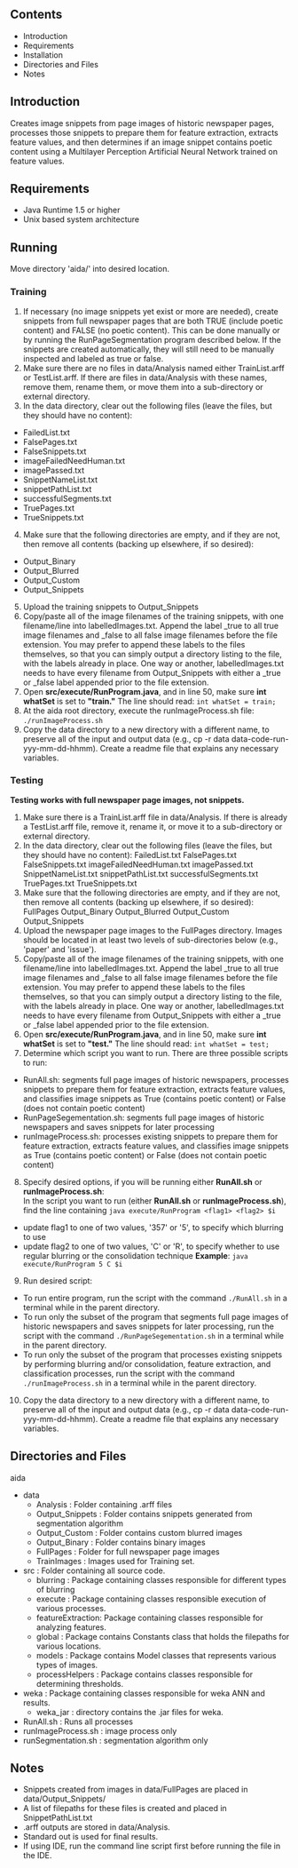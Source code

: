 ## Contents ##
* Introduction
* Requirements
* Installation
* Directories and Files
* Notes

## Introduction ##
Creates image snippets from page images of historic newspaper pages, processes those snippets to prepare them for feature extraction, extracts feature values, and then determines if an image snippet contains poetic content using a Multilayer Perception Artificial Neural Network trained on feature values.

## Requirements ##
* Java Runtime 1.5 or higher
* Unix based system architecture

## Running ##
Move directory 'aida/' into desired location.

### Training ###
1. If necessary (no image snippets yet exist or more are needed), create snippets from full newspaper pages that are both TRUE (include poetic content) and FALSE (no poetic content). This can be done manually or by running the RunPageSegmentation program described below. If the snippets are created automatically, they will still need to be manually inspected and labeled as true or false.
2. Make sure there are no files in data/Analysis named either TrainList.arff or TestList.arff. If there are files in data/Analysis with these names, remove them, rename them, or move them into a sub-directory or external directory.
3. In the data directory, clear out the following files (leave the files, but they should have no content):
  * FailedList.txt
  * FalsePages.txt
  * FalseSnippets.txt
  * imageFailedNeedHuman.txt
  * imagePassed.txt
  * SnippetNameList.txt
  * snippetPathList.txt
  * successfulSegments.txt
  * TruePages.txt
  * TrueSnippets.txt
4. Make sure that the following directories are empty, and if they are not, then remove all contents (backing up elsewhere, if so desired):
  * Output_Binary
  * Output_Blurred
  * Output_Custom
  * Output_Snippets
5. Upload the training snippets to Output_Snippets
6. Copy/paste all of the image filenames of the training snippets, with one filename/line into labelledImages.txt. Append the label \_true to all true image filenames and \_false to all false image filenames before the file extension. You may prefer to append these labels to the files themselves, so that you can simply output a directory listing to the file, with the labels already in place. One way or another, labelledImages.txt needs to have every filename from Output_Snippets with either a \_true or \_false label appended prior to the file extension.
7. Open **src/execute/RunProgram.java**, and in line 50, make sure **int whatSet** is set to **"train."** The line should read: `int whatSet = train;`
8. At the aida root directory, execute the runImageProcess.sh file: `./runImageProcess.sh`
9. Copy the data directory to a new directory with a different name, to preserve all of the input and output data (e.g., cp -r data data-code-run-yyy-mm-dd-hhmm). Create a readme file that explains any necessary variables.

### Testing ###
**Testing works with full newspaper page images, not snippets.**  
1. Make sure there is a TrainList.arff file in data/Analysis. If there is already a TestList.arff file, remove it, rename it, or move it to a sub-directory or external directory.  
2. In the data directory, clear out the following files (leave the files, but they should have no content):
FailedList.txt
FalsePages.txt
FalseSnippets.txt
imageFailedNeedHuman.txt
imagePassed.txt
SnippetNameList.txt
snippetPathList.txt
successfulSegments.txt
TruePages.txt
TrueSnippets.txt  
3. Make sure that the following directories are empty, and if they are not, then remove all contents (backing up elsewhere, if so desired):
FullPages
Output_Binary
Output_Blurred
Output_Custom
Output_Snippets  
4. Upload the newspaper page images to the FullPages directory. Images should be located in at least two levels of sub-directories below (e.g., 'paper' and 'issue').
5. Copy/paste all of the image filenames of the training snippets, with one filename/line into labelledImages.txt. Append the label \_true to all true image filenames and \_false to all false image filenames before the file extension. You may prefer to append these labels to the files themselves, so that you can simply output a directory listing to the file, with the labels already in place. One way or another, labelledImages.txt needs to have every filename from Output_Snippets with either a \_true or \_false label appended prior to the file extension.
6. Open **src/execute/RunProgram.java**, and in line 50, make sure **int whatSet** is set to **"test."** The line should read: `int whatSet = test;`
7. Determine which script you want to run. There are three possible scripts to run:
  * RunAll.sh: segments full page images of historic newspapers, processes snippets to prepare them for feature extraction, extracts feature values, and classifies image snippets as True (contains poetic content) or False (does not contain poetic content)
  * RunPageSegementation.sh: segments full page images of historic newspapers and saves snippets for later processing
  * runImageProcess.sh: processes existing snippets to prepare them for feature extraction, extracts feature values, and classifies image snippets as True (contains poetic content) or False (does not contain poetic content)
8. Specify desired options, if you will be running either **RunAll.sh** or **runImageProcess.sh**:   
In the script you want to run (either **RunAll.sh** or **runImageProcess.sh**), find the line containing `java execute/RunProgram <flag1> <flag2> $i`  
  * update flag1 to one of two values, '357' or '5', to specify which blurring to use
  * update flag2 to one of two values, 'C' or 'R', to specify whether to use regular blurring or the consolidation technique
**Example**: `java execute/RunProgram 5 C $i`
9. Run desired script:
  * To run entire program, run the script with the command `./RunAll.sh` in a terminal while in the parent directory.
  * To run only the subset of the program that segments full page images of historic newspapers and saves snippets for later processing, run the script with the command `./RunPageSegementation.sh` in a terminal while in the parent directory.
  * To run only the subset of the program that processes existing snippets by performing blurring and/or consolidation, feature extraction, and classification processes, run the script with the command `./runImageProcess.sh` in a terminal while in the parent directory.
10. Copy the data directory to a new directory with a different name, to preserve all of the input and output data (e.g., cp -r data data-code-run-yyy-mm-dd-hhmm). Create a readme file that explains any necessary variables.

## Directories and Files ##
aida  
+ data  
    - Analysis : Folder containing .arff files  
    - Output_Snippets : Folder contains snippets generated from segmentation algorithm  
    - Output_Custom : Folder contains custom blurred images  
    - Output_Binary : Folder contains binary images  
    - FullPages : Folder for full newspaper page images  
    - TrainImages : Images used for Training set.  
+ src : Folder containing all source code.  
    - blurring : Package containing classes responsible for different types of blurring  
    - execute : Package containing classes responsible execution of various processes.  
    - featureExtraction: Package containing classes responsible for analyzing features.  
    - global : Package contains Constants class that holds the filepaths for various locations.  
    - models : Package contains Model classes that represents various types of images.  
    - processHelpers : Package contains classes responsible for determining thresholds.  
+ weka : Package containing classes responsible for weka ANN and results.  
    - weka_jar : directory contains the .jar files for weka.  
+ RunAll.sh : Runs all processes  
+ runImageProcess.sh : image process only  
+ runSegmentation.sh : segmentation algorithm only  

## Notes ##
* Snippets created from images in data/FullPages are placed in data/Output_Snippets/
* A list of filepaths for these files is created and placed in SnippetPathList.txt
* .arff outputs are stored in data/Analysis.
* Standard out is used for final results.
* If using IDE, run the command line script first before running the file in
  the IDE.
